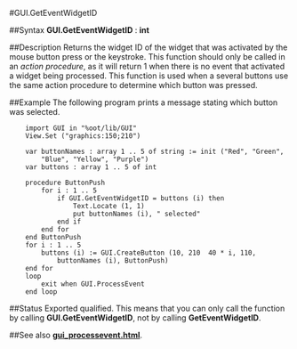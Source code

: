 
#GUI.GetEventWidgetID

##Syntax
**GUI.GetEventWidgetID** : **int**



##Description
Returns the widget ID of the widget that was activated by the mouse button press or the keystroke. This function should only be called in an _action procedure_, as it will return 1 when there is no event that activated a widget being processed.
This function is used when a several buttons use the same action procedure to determine which button was pressed.



##Example
The following program prints a message stating which button was selected.


        import GUI in "%oot/lib/GUI" 
        View.Set ("graphics:150;210") 
        
        var buttonNames : array 1 .. 5 of string := init ("Red", "Green",
            "Blue", "Yellow", "Purple")
        var buttons : array 1 .. 5 of int
        
        procedure ButtonPush
            for i : 1 .. 5
                if GUI.GetEventWidgetID = buttons (i) then
                    Text.Locate (1, 1)
                    put buttonNames (i), " selected"
                end if
            end for
        end ButtonPush
        for i : 1 .. 5
            buttons (i) := GUI.CreateButton (10, 210  40 * i, 110, 
                buttonNames (i), ButtonPush)
        end for
        loop
            exit when GUI.ProcessEvent
        end loop
##Status
Exported qualified.
This means that you can only call the function by calling **GUI.GetEventWidgetID**, not by calling **GetEventWidgetID**.



##See also
**[gui_processevent.html](GUI.ProcessEvent)**.


